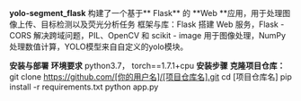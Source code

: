 **yolo-segment_flask**
构建了一个基于** Flask** 的 **Web **应用，用于处理图像上传、目标检测以及荧光分析任务
框架与库：Flask 搭建 Web 服务，Flask - CORS 解决跨域问题，PIL、OpenCV 和 scikit - image 用于图像处理，NumPy 处理数值计算，YOLO模型来自自定义的yolo模块。

**安装与部署**
**环境要求**
python3.7， torch==1.7.1+cpu
**安装步骤**
**克隆项目仓库：**
git clone https://github.com/[你的用户名]/[项目仓库名].git
cd [项目仓库名]
pip install -r requirements.txt
python app.py
